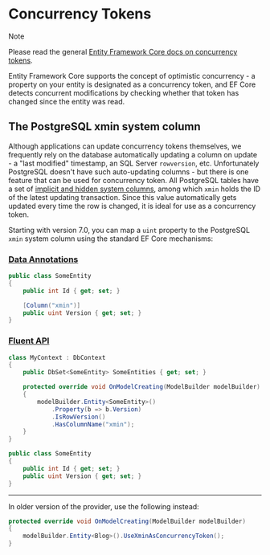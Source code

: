 # Concurrency Tokens

> [!NOTE]
> Please read the general [Entity Framework Core docs on concurrency tokens](https://docs.microsoft.com/en-us/ef/core/modeling/concurrency).

Entity Framework Core supports the concept of optimistic concurrency - a property on your entity is designated as a concurrency token, and EF Core detects concurrent modifications by checking whether that token has changed since the entity was read.

## The PostgreSQL xmin system column

Although applications can update concurrency tokens themselves, we frequently rely on the database automatically updating a column on update - a "last modified" timestamp, an SQL Server `rowversion`, etc. Unfortunately PostgreSQL doesn't have such auto-updating columns - but there is one feature that can be used for concurrency token. All PostgreSQL tables have a set of [implicit and hidden system columns](https://www.postgresql.org/docs/current/ddl-system-columns.html), among which `xmin` holds the ID of the latest updating transaction. Since this value automatically gets updated every time the row is changed, it is ideal for use as a concurrency token.

Starting with version 7.0, you can map a `uint` property to the PostgreSQL `xmin` system column using the standard EF Core mechanisms:

### [Data Annotations](#tab/data-annotations)

```csharp
public class SomeEntity
{
    public int Id { get; set; }

    [Column("xmin")]
    public uint Version { get; set; }
}
```

### [Fluent API](#tab/fluent-api)

```csharp
class MyContext : DbContext
{
    public DbSet<SomeEntity> SomeEntities { get; set; }

    protected override void OnModelCreating(ModelBuilder modelBuilder)
    {
        modelBuilder.Entity<SomeEntity>()
            .Property(b => b.Version)
            .IsRowVersion()
            .HasColumnName("xmin");
    }
}

public class SomeEntity
{
    public int Id { get; set; }
    public uint Version { get; set; }
}
```

***

In older version of the provider, use the following instead:

```csharp
protected override void OnModelCreating(ModelBuilder modelBuilder)
{
    modelBuilder.Entity<Blog>().UseXminAsConcurrencyToken();
}
```

